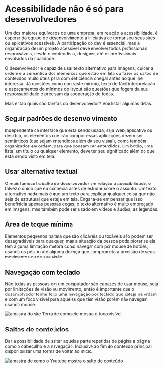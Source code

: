 # Acessibilidade não é só para desenvolvedores

Um dos maiores equívocos de uma empresa, em relação a acessibilidade, é esperar da equipe de desenvolvimento a iniciativa de tornar seu seus sites ou aplicativos acessíveis. A participação do dev é essencial, mas a organização de um projeto acessível deve envolver todos profissionais responsáveis, desde o conteudista, designer, até os profissionais envolvidos da qualidade.

O desenvolvedor é capaz de usar texto alternativo para imagens, cuidar a ordem e a semântica dos elementos que estão em tela ou fazer os saltos de conteúdos muito úteis para com deficiência chegar antes ao que lhe interessa. Já questões como contraste mínimo, texto de fácil interpretação e espaçamentos do mínimos do layout são questões que fogem da sua responsabilidade e precisam da cooperação de todos.

Mas então quais são tarefas do desenvolvedor? Vou listar algumas delas.

## Seguir padrões de desenvolvimento

Independente da interface que está sendo usada, seja Web, aplicativo ou desktop, os elementos que irão compor essas aplicações devem ser semânticos (que sejam entendidos além do seu visual), como também organizados em ordem, para que possam ser entendidos. Um botão, uma lista, um título ou qualquer elemento, deve ter seu significado além do que está sendo visto em tela.

## Usar alternativa textual

O mais famoso trabalho do desenvovedor em relação a acessibilidade, e talvez o único que eu conhecia antes de estudar sobre o assunto. Um texto alternativo nada mais é que um texto para explicar qualquer coisa que não seja de estrutural que esteja em tela. Engana-se em pensar que isso benefinicia apenas pessoas cegas, o texto alternativo é muito empregado em imagens, mas também pode ser usado em vídeos e áudios, as legendas.

## Área de toque mínima

Elementos pequenos na tela que são clicáveis ou tocáveis são podem ser desagradáveis para qualquer, mas a situação da pessoa pode piorar se ela tem alguma limitação motora como navegar com por mouse de botões, usando os pés ou até alguma doença que comprometa a precisão de seus movimentos ou de sua visão.

## Navegação com teclado

Não todas as pessoas em um computador são capazes de usar mouse, seja por limitações de visão ou movimento, então é importante que o desenvolvedor tenha feito uma navegação por teclado que esteja na ordem e com um foco visível para aqueles que têm visão porém não navegam usando mouse.

![amostra do site Terra de como ele mostra o foco visível](https://user-images.githubusercontent.com/27368585/112067430-cc826000-8b46-11eb-8361-0793bced04be.png)

## Saltos de conteúdos

Dar a possibilidade de saltar aquelas parte repetidas de página a página como o cabeçalho e a navegação. Inclusive ao fim do conteúdo principal disponibilizar uma forma de voltar ao início.

![amostra de como o Youtube mostra o salto de conteúdo](https://user-images.githubusercontent.com/27368585/112067736-54686a00-8b47-11eb-8e13-55356c3a60e0.png)


